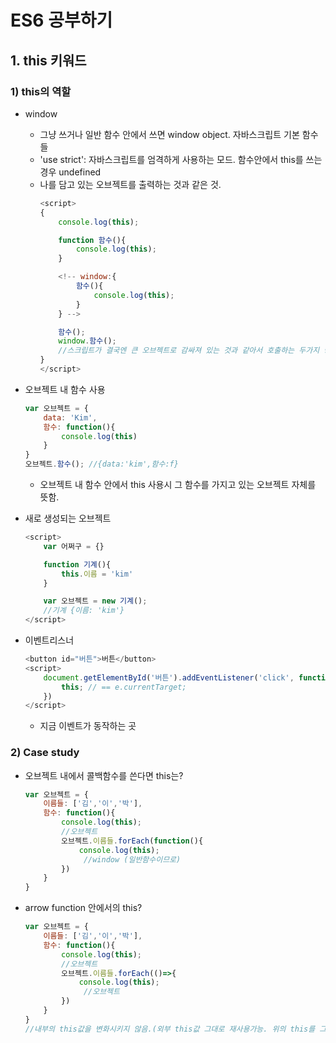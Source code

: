 # ES6 공부하기
## 1. this 키워드
### 1) this의 역할
* window
    * 그냥 쓰거나 일반 함수 안에서 쓰면 window object. 자바스크립트 기본 함수들
    * 'use strict': 자바스크립트를 엄격하게 사용하는 모드. 함수안에서 this를 쓰는 경우 undefined
    * 나를 담고 있는 오브젝트를 출력하는 것과 같은 것.
        ```javascript
        <script>
        {
            console.log(this);

            function 함수(){
                console.log(this);
            }  

            <!-- window:{
                함수(){
                    console.log(this);
                }
            } -->

            함수();
            window.함수();
            //스크립트가 결국엔 큰 오브젝트로 감싸져 있는 것과 같아서 호출하는 두가지 방법이 모두 결과가 같음.
        }
        </script>
        ```
* 오브젝트 내 함수 사용
    ```javascript
    var 오브젝트 = {
        data: 'Kim',
        함수: function(){
            console.log(this)
        }
    }
    오브젝트.함수(); //{data:'kim',함수:f}
    ```
    * 오브젝트 내 함수 안에서 this 사용시 그 함수를 가지고 있는 오브젝트 자체를 뜻함.

* 새로 생성되는 오브젝트
    ```javascript
    <script>
        var 어쩌구 = {}

        function 기계(){
            this.이름 = 'kim'
        }

        var 오브젝트 = new 기계();
        //기계 {이름: 'kim'}
    </script>
    ```
* 이벤트리스너
    ```javascript
    <button id="버튼">버튼</button>
    <script>
        document.getElementById('버튼').addEventListener('click', function(e){
            this; // == e.currentTarget;
        })
    </script>
    ```
    * 지금 이벤트가 동작하는 곳
### 2) Case study
* 오브젝트 내에서 콜백함수를 쓴다면 this는?
    ```javascript
    var 오브젝트 = {
        이름들: ['김','이','박'],
        함수: function(){
            console.log(this); 
            //오브젝트
            오브젝트.이름들.forEach(function(){
                console.log(this);
                 //window (일반함수이므로)
            })
        }
    }
    ```
* arrow function 안에서의 this?
    ```javascript
    var 오브젝트 = {
        이름들: ['김','이','박'],
        함수: function(){
            console.log(this); 
            //오브젝트
            오브젝트.이름들.forEach(()=>{
                console.log(this);
                 //오브젝트
            })
        }
    }
    //내부의 this값을 변화시키지 않음.(외부 this값 그대로 재사용가능. 위의 this를 그대로 물려받음)
    ```